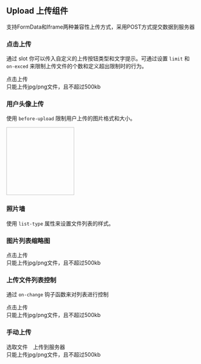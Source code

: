 <script>
  export default {
    data() {
      return {
        fileList: [{
          name: 'food.jpeg',
          url: 'https://fuss10.elemecdn.com/3/63/4e7f3a15429bfda99bce42a18cdd1jpeg.jpeg?imageMogr2/thumbnail/360x360/format/webp/quality/100',
          status: 'finished'
        }, {
          name: 'food2.jpeg',
          url: 'https://fuss10.elemecdn.com/3/63/4e7f3a15429bfda99bce42a18cdd1jpeg.jpeg?imageMogr2/thumbnail/360x360/format/webp/quality/100',
          status: 'finished'
        }],
        fileList2: [{
          name: 'food.jpeg',
          url: 'https://fuss10.elemecdn.com/3/63/4e7f3a15429bfda99bce42a18cdd1jpeg.jpeg?imageMogr2/thumbnail/360x360/format/webp/quality/100',
          status: 'finished'
        }, {
          name: 'food2.jpeg',
          url: 'https://fuss10.elemecdn.com/3/63/4e7f3a15429bfda99bce42a18cdd1jpeg.jpeg?imageMogr2/thumbnail/360x360/format/webp/quality/100',
          status: 'finished'
        }],
        fileList3: [{
          name: 'food.jpeg',
          url: 'https://fuss10.elemecdn.com/3/63/4e7f3a15429bfda99bce42a18cdd1jpeg.jpeg?imageMogr2/thumbnail/360x360/format/webp/quality/100',
          status: 'finished'
        }, {
          name: 'food2.jpeg',
          url: 'https://fuss10.elemecdn.com/3/63/4e7f3a15429bfda99bce42a18cdd1jpeg.jpeg?imageMogr2/thumbnail/360x360/format/webp/quality/100',
          status: 'finished'
        }],
        imageUrl: '',
        dialogImageUrl: '',
        dialogVisible: false
      };
    },
    methods: {
      handleRemove(file, fileList) {
        console.log(file, fileList);
      },
      beforeUpload(file) {
        if (file.size > 40000000) {
          console.warn(file.name + ' is too large!');
          return false;
        }
        return true;
      },
      handlePreview(file) {
        console.log(file);
      },
      handlePictureCardPreview(file) {
        this.dialogImageUrl = file.url;
        this.dialogVisible = true;
      },
      submitUpload() {
        this.$refs.upload.submit();
      },
      handleAvatarSuccess(res, file) {
        this.imageUrl = URL.createObjectURL(file.raw);
      },
      beforeAvatarUpload(file) {
        const isJPG = file.type === 'image/jpeg';
        const isLt2M = file.size / 1024 / 1024 < 2;

        if (!isJPG) {
          this.$message.error('上传头像图片只能是 JPG 格式!');
        }
        if (!isLt2M) {
          this.$message.error('上传头像图片大小不能超过 2MB!');
        }
        return isJPG && isLt2M;
      },
      handleChange(file, fileList) {
        this.fileList3 = fileList.slice(-3);
      },
      handleExced(files, fileList) {
        this.$message.warning(`当前限制选择 3 个文件，本次选择了 ${files.length} 个文件，共选择了 ${files.length + fileList.length} 个文件`);
      }
    }
  }
</script>




## Upload 上传组件
支持FormData和Iframe两种兼容性上传方式，采用POST方式提交数据到服务器


### 点击上传
通过 slot 你可以传入自定义的上传按钮类型和文字提示。可通过设置 `limit` 和 `on-exced` 来限制上传文件的个数和定义超出限制时的行为。 

<div class="demo-block">
  <me-upload class="upload-demo"
  action="https://jsonplaceholder.typicode.com/posts/"
  :on-preview="handlePreview"
  :on-remove="handleRemove"
  multiple
  :limit="3"
  :on-exced="handleExced"
  :file-list="fileList">
  <me-button size="small" type="primary">点击上传</me-button>
  <div slot="tip" class="upload-tip">只能上传jpg/png文件，且不超过500kb</div>
  </me-upload>
</div>


### 用户头像上传

使用 `before-upload` 限制用户上传的图片格式和大小。

<div class="demo-block">
  <me-upload 
    class="avatar-uploader"
    action="https://jsonplaceholder.typicode.com/posts/"
    :show-file-list="false"
    :on-success="handleAvatarSuccess"
    :before-upload="beforeAvatarUpload">
    <img v-if="imageUrl" :src="imageUrl" class="avatar">
    <i v-else class="me-icon-add avatar-uploader-icon"></i>
  </me-upload>
</div>
<style>
  .avatar-uploader .me-upload {
    border: 1px dashed #d9d9d9;
    border-radius: 6px;
    cursor: pointer;
    position: relative;
    overflow: hidden;
  }
  .avatar-uploader .me-upload:hover {
    border-color: #409EFF;
  }
  .avatar-uploader-icon {
    font-size: 28px;
    color: #8c939d;
    width: 178px;
    height: 178px;
    line-height: 178px;
    text-align: center;
  }
  .avatar {
    width: 178px;
    height: 178px;
    display: block;
  }
</style>


### 照片墙

使用 `list-type` 属性来设置文件列表的样式。

<div class="demo-block">
  <me-upload class="avatar-uploader"
    action="https://jsonplaceholder.typicode.com/posts/"
    list-type="card"
    :on-preview="handlePictureCardPreview"
    :on-remove="handleRemove">
    <i class="me-icon-add"></i>
  </me-upload>
</div>


### 图片列表缩略图

<div class="demo-block">
  <me-upload class="avatar-uploader"
    class="upload-demo"
    action="https://jsonplaceholder.typicode.com/posts/"
    :on-preview="handlePreview"
    :on-remove="handleRemove"
    :file-list="fileList2"
    list-type="picture">
    <me-button size="small" type="primary">点击上传</me-button>
    <div slot="tip" class="upload-tip">只能上传jpg/png文件，且不超过500kb</div>
  </me-upload>
</div>


### 上传文件列表控制

通过 `on-change` 钩子函数来对列表进行控制

<div class="demo-block">
  <me-upload
    class="upload-demo"
    action="https://jsonplaceholder.typicode.com/posts/"
    :on-change="handleChange"
    :file-list="fileList3">
    <me-button size="small" type="primary">点击上传</me-button>
    <div slot="tip" class="upload-tip">只能上传jpg/png文件，且不超过500kb</div>
  </me-upload>
</div>


### 手动上传
<div class="demo-block">
  <me-upload
    class="upload-demo"
    ref="upload"
    action="https://jsonplaceholder.typicode.com/posts/"
    :on-preview="handlePreview"
    :on-remove="handleRemove"
    :file-list="fileList"
    :auto-upload="false">
    <me-button slot="trigger" size="small" type="primary">选取文件</me-button>
    <me-button style="margin-left: 10px;" size="small" type="success" @click="submitUpload">上传到服务器</me-button>
    <div slot="tip" class="upload-tip">只能上传jpg/png文件，且不超过500kb</div>
  </me-upload>
</div>
